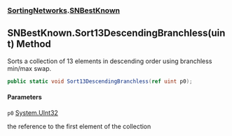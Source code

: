 ### [SortingNetworks](SortingNetworks.md 'SortingNetworks').[SNBestKnown](SortingNetworks.SNBestKnown.md 'SortingNetworks.SNBestKnown')

## SNBestKnown.Sort13DescendingBranchless(uint) Method

Sorts a collection of 13 elements in descending order using branchless min/max swap.

```csharp
public static void Sort13DescendingBranchless(ref uint p0);
```
#### Parameters

<a name='SortingNetworks.SNBestKnown.Sort13DescendingBranchless(uint).p0'></a>

`p0` [System.UInt32](https://docs.microsoft.com/en-us/dotnet/api/System.UInt32 'System.UInt32')

the reference to the first element of the collection